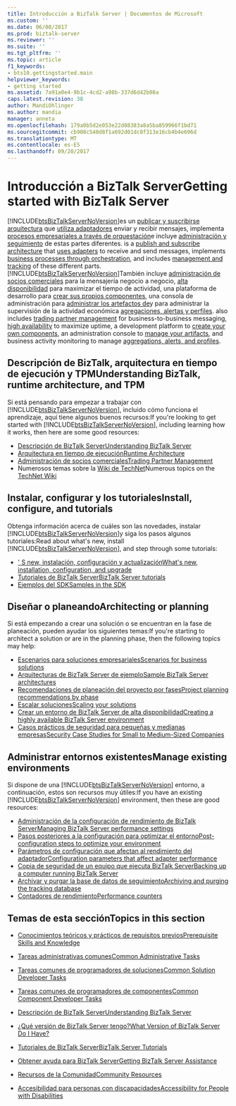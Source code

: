```yaml
---
title: Introducción a BizTalk Server | Documentos de Microsoft
ms.custom: ''
ms.date: 06/08/2017
ms.prod: biztalk-server
ms.reviewer: ''
ms.suite: ''
ms.tgt_pltfrm: ''
ms.topic: article
f1_keywords:
- bts10.gettingstarted.main
helpviewer_keywords:
- getting started
ms.assetid: 7a91a0e4-9b1c-4cd2-a98b-337d6d42b08a
caps.latest.revision: 38
author: MandiOhlinger
ms.author: mandia
manager: anneta
ms.openlocfilehash: 179a0b5d2e053e22d88383a8a5ba859966f1bd71
ms.sourcegitcommit: cb908c540d8f1a692d01dc8f313e16cb4b4e696d
ms.translationtype: MT
ms.contentlocale: es-ES
ms.lasthandoff: 09/20/2017
---
```

# <a name="getting-started-with-biztalk-server"></a><span data-ttu-id="33851-102">Introducción a BizTalk Server</span><span class="sxs-lookup"><span data-stu-id="33851-102">Getting started with BizTalk Server</span></span>
[!INCLUDE[btsBizTalkServerNoVersion](../includes/btsbiztalkservernoversion-md.md)]<span data-ttu-id="33851-103">es un [publicar y suscribirse arquitectura](../core/publish-and-subscribe-architecture.md) que [utiliza adaptadores](../core/using-adapters.md) enviar y recibir mensajes, implementa [procesos empresariales a través de orquestación](../core/defining-business-processes.md)e incluye [administración y seguimiento](../core/management-and-tracking-architecture.md) de estas partes diferentes.</span><span class="sxs-lookup"><span data-stu-id="33851-103"> is a [publish and subscribe architecture](../core/publish-and-subscribe-architecture.md) that [uses adapters](../core/using-adapters.md) to receive and send messages, implements [business processes through orchestration](../core/defining-business-processes.md), and includes [management and tracking](../core/management-and-tracking-architecture.md) of these different parts.</span></span> [!INCLUDE[btsBizTalkServerNoVersion](../includes/btsbiztalkservernoversion-md.md)]<span data-ttu-id="33851-104">También incluye [administración de socios comerciales](../core/trading-partner-management-using-biztalk-server.md) para la mensajería negocio a negocio, [alta disponibilidad](../core/planning-for-high-availability3.md) para maximizar el tiempo de actividad, una plataforma de desarrollo para [crear sus propios componentes](../core/developing-custom-components.md), una consola de administración para [administrar los artefactos de](../core/operational-and-administrative-tasks-in-your-biztalk-environment.md)y para administrar la supervisión de la actividad económica [agregaciones, alertas y perfiles](../core/using-business-activity-monitoring.md).</span><span class="sxs-lookup"><span data-stu-id="33851-104"> also includes [trading partner management](../core/trading-partner-management-using-biztalk-server.md) for business-to-business messaging, [high availability](../core/planning-for-high-availability3.md) to maximize uptime, a development platform to [create your own components](../core/developing-custom-components.md),  an administration console to [manage your artifacts](../core/operational-and-administrative-tasks-in-your-biztalk-environment.md), and business activity monitoring to manage [aggregations, alerts, and profiles](../core/using-business-activity-monitoring.md).</span></span>

## <a name="understanding-biztalk-runtime-architecture-and-tpm"></a><span data-ttu-id="33851-105">Descripción de BizTalk, arquitectura en tiempo de ejecución y TPM</span><span class="sxs-lookup"><span data-stu-id="33851-105">Understanding BizTalk, runtime architecture, and TPM</span></span>
<span data-ttu-id="33851-106">Si está pensando para empezar a trabajar con [!INCLUDE[btsBizTalkServerNoVersion](../includes/btsbiztalkservernoversion-md.md)], incluido cómo funciona el aprendizaje, aquí tiene algunos buenos recursos:</span><span class="sxs-lookup"><span data-stu-id="33851-106">If you're looking to get started with [!INCLUDE[btsBizTalkServerNoVersion](../includes/btsbiztalkservernoversion-md.md)], including learning how it works, then here are some good resources:</span></span> 

* [<span data-ttu-id="33851-107">Descripción de BizTalk Server</span><span class="sxs-lookup"><span data-stu-id="33851-107">Understanding BizTalk Server</span></span>](../core/understanding-biztalk-server.md)
* [<span data-ttu-id="33851-108">Arquitectura en tiempo de ejecución</span><span class="sxs-lookup"><span data-stu-id="33851-108">Runtime Architecture</span></span>](../core/runtime-architecture.md)
* [<span data-ttu-id="33851-109">Administración de socios comerciales</span><span class="sxs-lookup"><span data-stu-id="33851-109">Trading Partner Management</span></span>](../core/trading-partner-management-using-biztalk-server.md)
* <span data-ttu-id="33851-110">Numerosos temas sobre la [Wiki de TechNet](http://social.technet.microsoft.com/wiki/contents/articles/2240.biztalk-server-resources-on-the-technet-wiki.aspx)</span><span class="sxs-lookup"><span data-stu-id="33851-110">Numerous topics on the [TechNet Wiki](http://social.technet.microsoft.com/wiki/contents/articles/2240.biztalk-server-resources-on-the-technet-wiki.aspx)</span></span>

## <a name="install-configure-and-tutorials"></a><span data-ttu-id="33851-111">Instalar, configurar y los tutoriales</span><span class="sxs-lookup"><span data-stu-id="33851-111">Install, configure, and tutorials</span></span>
<span data-ttu-id="33851-112">Obtenga información acerca de cuáles son las novedades, instalar [!INCLUDE[btsBizTalkServerNoVersion](../includes/btsbiztalkservernoversion-md.md)]y siga los pasos algunos tutoriales:</span><span class="sxs-lookup"><span data-stu-id="33851-112">Read about what's new, install [!INCLUDE[btsBizTalkServerNoVersion](../includes/btsbiztalkservernoversion-md.md)], and step through some tutorials:</span></span> 
  
* [<span data-ttu-id="33851-113">' S new, instalación, configuración y actualización</span><span class="sxs-lookup"><span data-stu-id="33851-113">What's new, installation, configuration, and upgrade</span></span>](../install-and-config-guides/biztalk-server-what-s-new-installation-configuration-and-upgrade.md)  
* [<span data-ttu-id="33851-114">Tutoriales de BizTalk Server</span><span class="sxs-lookup"><span data-stu-id="33851-114">BizTalk Server tutorials</span></span>](../core/biztalk-server-tutorials.md)
* [<span data-ttu-id="33851-115">Ejemplos del SDK</span><span class="sxs-lookup"><span data-stu-id="33851-115">Samples in the SDK</span></span>](../core/samples-in-the-sdk.md)

## <a name="architecting-or-planning"></a><span data-ttu-id="33851-116">Diseñar o planeando</span><span class="sxs-lookup"><span data-stu-id="33851-116">Architecting or planning</span></span>
<span data-ttu-id="33851-117">Si está empezando a crear una solución o se encuentran en la fase de planeación, pueden ayudar los siguientes temas:</span><span class="sxs-lookup"><span data-stu-id="33851-117">If you're starting to architect a solution or are in the planning phase, then the following topics may help:</span></span> 

* [<span data-ttu-id="33851-118">Escenarios para soluciones empresariales</span><span class="sxs-lookup"><span data-stu-id="33851-118">Scenarios for business solutions</span></span>](../core/scenarios-for-business-solutions.md)
* [<span data-ttu-id="33851-119">Arquitecturas de BizTalk Server de ejemplo</span><span class="sxs-lookup"><span data-stu-id="33851-119">Sample BizTalk Server architectures</span></span>](../core/sample-biztalk-server-architectures.md)
* [<span data-ttu-id="33851-120">Recomendaciones de planeación del proyecto por fases</span><span class="sxs-lookup"><span data-stu-id="33851-120">Project planning recommendations by phase</span></span>](../core/project-planning-recommendations-by-phase.md)
* [<span data-ttu-id="33851-121">Escalar soluciones</span><span class="sxs-lookup"><span data-stu-id="33851-121">Scaling your solutions</span></span>](../core/scaling-your-solutions.md)
* [<span data-ttu-id="33851-122">Crear un entorno de BizTalk Server de alta disponibilidad</span><span class="sxs-lookup"><span data-stu-id="33851-122">Creating a highly available BizTalk Server environment</span></span>](../core/creating-a-highly-available-biztalk-server-environment.md)
* [<span data-ttu-id="33851-123">Casos prácticos de seguridad para pequeñas y medianas empresas</span><span class="sxs-lookup"><span data-stu-id="33851-123">Security Case Studies for Small to Medium-Sized Companies</span></span>](../core/security-case-studies-for-small-to-medium-sized-companies.md)

## <a name="manage-existing-environments"></a><span data-ttu-id="33851-124">Administrar entornos existentes</span><span class="sxs-lookup"><span data-stu-id="33851-124">Manage existing environments</span></span>
<span data-ttu-id="33851-125">Si dispone de una [!INCLUDE[btsBizTalkServerNoVersion](../includes/btsbiztalkservernoversion-md.md)] entorno, a continuación, estos son recursos muy útiles:</span><span class="sxs-lookup"><span data-stu-id="33851-125">If you have an existing [!INCLUDE[btsBizTalkServerNoVersion](../includes/btsbiztalkservernoversion-md.md)] environment, then these are good resources:</span></span> 

* [<span data-ttu-id="33851-126">Administración de la configuración de rendimiento de BizTalk Server</span><span class="sxs-lookup"><span data-stu-id="33851-126">Managing BizTalk Server performance settings</span></span>](../core/managing-biztalk-server-performance-settings.md)
* [<span data-ttu-id="33851-127">Pasos posteriores a la configuración para optimizar el entorno</span><span class="sxs-lookup"><span data-stu-id="33851-127">Post-configuration steps to optimize your environment</span></span>](../install-and-config-guides/post-configuration-steps-to-optimize-your-environment.md)
* [<span data-ttu-id="33851-128">Parámetros de configuración que afectan al rendimiento del adaptador</span><span class="sxs-lookup"><span data-stu-id="33851-128">Configuration parameters that affect adapter performance</span></span>](../core/configuration-parameters-that-affect-adapter-performance.md)
* [<span data-ttu-id="33851-129">Copia de seguridad de un equipo que ejecuta BizTalk Server</span><span class="sxs-lookup"><span data-stu-id="33851-129">Backing up a computer running BizTalk Server</span></span>](../core/backing-up-a-computer-running-biztalk-server.md)
* [<span data-ttu-id="33851-130">Archivar y purgar la base de datos de seguimiento</span><span class="sxs-lookup"><span data-stu-id="33851-130">Archiving and purging the tracking database</span></span>](../core/archiving-and-purging-the-biztalk-tracking-database.md)
* [<span data-ttu-id="33851-131">Contadores de rendimiento</span><span class="sxs-lookup"><span data-stu-id="33851-131">Performance counters</span></span>](../core/performance-counters.md)

 
## <a name="topics-in-this-section"></a><span data-ttu-id="33851-132">Temas de esta sección</span><span class="sxs-lookup"><span data-stu-id="33851-132">Topics in this section</span></span>  
  
-   [<span data-ttu-id="33851-133">Conocimientos teóricos y prácticos de requisitos previos</span><span class="sxs-lookup"><span data-stu-id="33851-133">Prerequisite Skills and Knowledge</span></span>](../core/prerequisite-skills-and-knowledge5.md)  
  
-   [<span data-ttu-id="33851-134">Tareas administrativas comunes</span><span class="sxs-lookup"><span data-stu-id="33851-134">Common Administrative Tasks</span></span>](../core/common-administrative-tasks4.md)  
  
-   [<span data-ttu-id="33851-135">Tareas comunes de programadores de soluciones</span><span class="sxs-lookup"><span data-stu-id="33851-135">Common Solution Developer Tasks</span></span>](../core/common-solution-developer-tasks.md)  
  
-   [<span data-ttu-id="33851-136">Tareas comunes de programadores de componentes</span><span class="sxs-lookup"><span data-stu-id="33851-136">Common Component Developer Tasks</span></span>](../core/common-component-developer-tasks.md)  
  
-   [<span data-ttu-id="33851-137">Descripción de BizTalk Server</span><span class="sxs-lookup"><span data-stu-id="33851-137">Understanding BizTalk Server</span></span>](../core/understanding-biztalk-server.md)  
  
-   [<span data-ttu-id="33851-138">¿Qué versión de BizTalk Server tengo?</span><span class="sxs-lookup"><span data-stu-id="33851-138">What Version of BizTalk Server Do I Have?</span></span>](../core/what-version-of-biztalk-server-do-i-have.md)  
  
-   [<span data-ttu-id="33851-139">Tutoriales de BizTalk Server</span><span class="sxs-lookup"><span data-stu-id="33851-139">BizTalk Server Tutorials</span></span>](../core/biztalk-server-tutorials.md)  
  
-   [<span data-ttu-id="33851-140">Obtener ayuda para BizTalk Server</span><span class="sxs-lookup"><span data-stu-id="33851-140">Getting BizTalk Server Assistance</span></span>](../core/getting-biztalk-server-assistance.md)  
  
-   [<span data-ttu-id="33851-141">Recursos de la Comunidad</span><span class="sxs-lookup"><span data-stu-id="33851-141">Community Resources</span></span>](../core/community-resources5.md)  
  
-   [<span data-ttu-id="33851-142">Accesibilidad para personas con discapacidades</span><span class="sxs-lookup"><span data-stu-id="33851-142">Accessibility for People with Disabilities</span></span>](../core/accessibility-for-people-with-disabilities1.md)